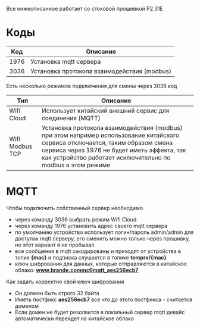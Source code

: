 Все нижеописанное работает со стоковой прошивкой P2.31E

Коды
====

| Код  | Описание                                    |
|------|---------------------------------------------|
| 1976 | Установка mqtt сервера                      |
| 3036 | Установка протокола взаимодействия (modbus) |

Есть несколько режимов подключения для смены через 3036 код

| Тип             | Описание                                                                                                                                                                                                                                     |
|-----------------|----------------------------------------------------------------------------------------------------------------------------------------------------------------------------------------------------------------------------------------------|
| Wifi Cloud      | Использует китайский внешний сервис для соединения (MQTT)                                                                                                                                                                                    |
| Wifi Modbus TCP | Установка протокола взаимодействия (modbus) при этом например использование китайского сервиса отключается, таким образом смена сервиса через 1976 не будет иметь эффекта, так как устройство работает исключительно по modbus в этом режиме |

MQTT
====
Чтобы подключить собственный сервер необходимо
* через команду 3036 выбрать режим Wifi Cloud
* через команду 1976 установить адрес своего mqtt сервера
* по умолчанию устройство использует логин/пароль admin/admin для доступак mqtt серверу, его сменить можно только через прошивку, но этот вариант я не пробывал
* все сообщения в mqtt закодированы и приходят от устройства в топик **{mac}** и подписка слушается в топике **temprx/{mac}**
* ключ шифрования для данных, которые отправляются в китайское облако: **www.brande.commc6mqtt_aes256ecb7**

Как задать корректно свой ключ шифрования
* Он должен быть строго 32 байта
* Иметь постфикс **aes256ecb7** все что до этого постфикса - считается доменом
* Если домен не будет резолвится в локальный сервер mqtt девайс автоматически перейдет на китайское облако